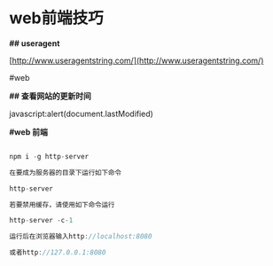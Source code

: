 # web前端技巧

**## useragent**

[http://www.useragentstring.com/](http://www.useragentstring.com/)

#web

**## 查看网站的更新时间**

javascript:alert(document.lastModified)

**#web 前端**

```jsx

npm i -g http-server

在要成为服务器的目录下运行如下命令

http-server

若要禁用缓存，请使用如下命令运行

http-server -c-1

运行后在浏览器输入http://localhost:8080

或者http://127.0.0.1:8080

```